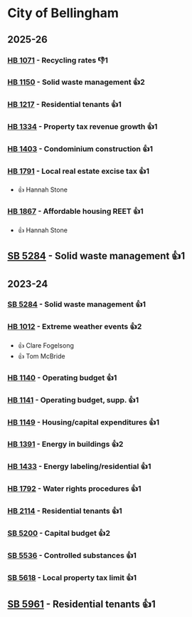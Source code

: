 # City of Bellingham
## 2025-26

### [HB 1071](/bill/2025-26/hb/1071/) - Recycling rates  👎1 

### [HB 1150](/bill/2025-26/hb/1150/) - Solid waste management 👍2  

### [HB 1217](/bill/2025-26/hb/1217/) - Residential tenants 👍1  

### [HB 1334](/bill/2025-26/hb/1334/) - Property tax revenue growth 👍1  

### [HB 1403](/bill/2025-26/hb/1403/) - Condominium construction 👍1  

### [HB 1791](/bill/2025-26/hb/1791/) - Local real estate excise tax 👍1  
* 👍 Hannah Stone

### [HB 1867](/bill/2025-26/hb/1867/) - Affordable housing REET 👍1  
* 👍 Hannah Stone

## [SB 5284](/bill/2025-26/sb/5284/) - Solid waste management 👍1  

## 2023-24

### [SB 5284](/bill/2023-24/sb/5284/) - Solid waste management 👍1  

### [HB 1012](/bill/2023-24/hb/1012/) - Extreme weather events 👍2  
* 👍 Clare Fogelsong
* 👍 Tom McBride

### [HB 1140](/bill/2023-24/hb/1140/) - Operating budget 👍1  

### [HB 1141](/bill/2023-24/hb/1141/) - Operating budget, supp. 👍1  

### [HB 1149](/bill/2023-24/hb/1149/) - Housing/capital expenditures 👍1  

### [HB 1391](/bill/2023-24/hb/1391/) - Energy in buildings 👍2  

### [HB 1433](/bill/2023-24/hb/1433/) - Energy labeling/residential 👍1  

### [HB 1792](/bill/2023-24/hb/1792/) - Water rights procedures 👍1  

### [HB 2114](/bill/2023-24/hb/2114/) - Residential tenants 👍1  

### [SB 5200](/bill/2023-24/sb/5200/) - Capital budget 👍2  

### [SB 5536](/bill/2023-24/sb/5536/) - Controlled substances 👍1  

### [SB 5618](/bill/2023-24/sb/5618/) - Local property tax limit 👍1  

## [SB 5961](/bill/2023-24/sb/5961/) - Residential tenants 👍1  
